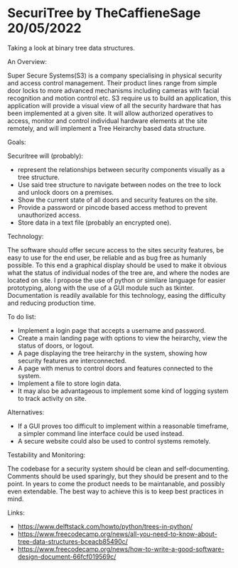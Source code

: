 # SecuriTree                                                             by TheCaffieneSage 20/05/2022
Taking a look at binary tree data structures.

An Overview:

Super Secure Systems(S3) is a company specialising in physical security and access control management. Their product lines range from
simple door locks to more advanced mechanisms including cameras with facial recognition and motion control etc.
S3 require us to build an application, this application will provide a visual view of all the security hardware that has been implemented
at a given site. It will allow authorized operatives to access, monitor and control individual hardware elements at the site remotely, and
will implement a Tree Heirarchy based data structure.

Goals:

Securitree will (probably):
 * represent the relationships between security components visually as a tree structure.
 * Use said tree structure to navigate between nodes on the tree to lock and unlock doors on a premises.
 * Show the current state of all doors and security features on the site.
 * Provide a password or pincode based access method to prevent unauthorized access.
 * Store data in a text file (probably an encrypted one).

Technology:

The software should offer secure access to the sites security features, be easy to use for the end user, be reliable and as bug free as humanly
possible. To this end a graphical display should be used to make it obvious what the status of individual nodes of the tree are, and where the nodes are located
on site.
 I propose the use of python or similare language for easier prototyping, along with the use of a GUI module such as tkinter. Documentation is readily available 
 for this technology, easing the difficulty and reducing production time.
 
 To do list:
 
 * Implement a login page that accepts a username and password.
 * Create a main landing page with options to view the heirarchy, view the status of doors, or logout.
 * A page displaying the tree heirarchy in the system, showing how security features are interconnected.
 * A page with menus to control doors and features connected to the system.
 * Implement a file to store login data.
 * It may also be advantageous to implement some kind of logging system to track activity on site.

Alternatives:

* If a GUI proves too difficult to implement within a reasonable timeframe, a simpler command line
interface could be used instead. 
* A secure website could also be used to control systems remotely.

Testability and Monitoring:

 The codebase for a security system should be clean and self-documenting. Comments should be used sparingly, 
 but they should be present and to the point. In years to come the product needs to be maintanable, and
 possibly even extendable. The best way to achieve this is to keep best practices in mind. 
  

Links:
 * https://www.delftstack.com/howto/python/trees-in-python/
 * https://www.freecodecamp.org/news/all-you-need-to-know-about-tree-data-structures-bceacb85490c/
 * https://www.freecodecamp.org/news/how-to-write-a-good-software-design-document-66fcf019569c/
